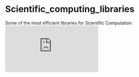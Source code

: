# Scientific_computing_libraries
Some of the most efficient libraries for Scientific Computation 
<embed src="https://github.com/bhaskatripathi/Scientific_computing_libraries/blob/main/Scientific%20computing%20python%20libraries.pdf" type="application/pdf" />
